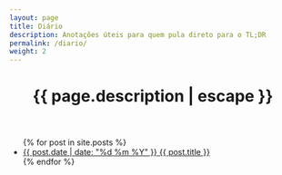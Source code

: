 ```yaml
---
layout: page
title: Diário
description: Anotações úteis para quem pula direto para o TL;DR
permalink: /diario/
weight: 2
---
```


<header class="mb5">
  <h1 class="f1 fw4">{{ page.description | escape }}</h1>
</header>

<section class="mb5">
  <ul class="list pl0">
    {% for post in site.posts %}
    <li>
      <a class="link dim i blue flex items-baseline mb4" href="{{ post.url | relative_url }}">
        <span class="f7 mr4 mono tracked light-silver">{{ post.date | date: "%d %m %Y" }}</span>
        <span class="f3">{{ post.title }}</span>
      </a>
    </li>
    {% endfor %}
  </ul>
</section>